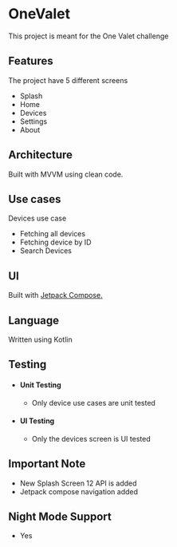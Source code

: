 # OneValet
This project is meant for the One Valet challenge

## Features
The project have 5 different screens
- Splash
- Home
- Devices
- Settings
- About

## Architecture
Built with MVVM using clean code.

## Use cases
Devices use case
- Fetching all devices
- Fetching device by ID
- Search Devices

## UI 
Built with [Jetpack Compose.](https://developer.android.com/jetpack/compose)

## Language
Written using Kotlin

## Testing
- #### Unit Testing
  - Only device use cases are unit tested
- #### UI Testing
  - Only the devices screen is UI tested

## Important Note
- New Splash Screen 12 API is added 
- Jetpack compose navigation added

## Night Mode Support
- Yes 
